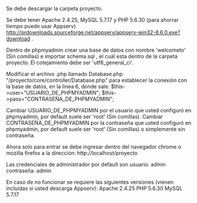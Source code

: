 Se debe descargar la carpeta proyecto.

Se debe tener Apache 2.4.25, MySQL 5.7.17 y PHP 5.6.30 (para ahorrar tiempo puede usar Appserv) http://prdownloads.sourceforge.net/appserv/appserv-win32-8.6.0.exe?download .

Dentro de phpmyadmin crear una base de datos con nombre 'welcometo' (Sin comillas) e importar schema.sql , el cuál esta dentro de la carpeta proyecto. El cotejamiento debe ser 'utf8_general_ci'.

Modificar el archivo .php llamado Database.php "/proyecto/core/controller/Database.php" para establecer la conexión con la base de datos, en la linea 6, donde sale:
$this->user="USUARIO_DE_PHPMYADMIN";
$this->pass="CONTRASEÑA_DE_PHPMYADMIN";

Cambiar USUARIO_DE_PHPMYADMIN por el usuario que usted configuró en phpmyadmin, por default suele ser 'root' (Sin comillas).
Cambiar CONTRASEÑA_DE_PHPMYADMIN por la contraseña que usted configuró en phpmyadmin, por default suele ser 'root' (Sin comillas) o simplemente sin contraseña.

Ahora solo para entrar se debe ingresar dentro del navegador chrome o mozilla firefox a la dirección: http://localhost/proyecto

Las credenciales de administrador por default son usuario: admin contraseña: admin


En caso de no funcionar se requiere las siguientes versiones (vienen incluidas si usted descarga Appserv):
Apache 2.4.25
PHP 5.6.30
MySQL 5.7.17
